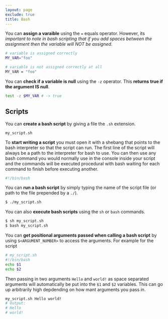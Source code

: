 ```yaml
---
layout: page
exclude: true
title: Bash
---
```


You can **assign a varaible** using the `=` equals operator. However, its *important to note in bash scripting that if you add spaces between the assignment then the variable will NOT be assigned*.
```bash
# variable is assigned correctly
MY_VAR="foo"

# variable is not assigned correctly at all
MY_VAR = "foo"
```

You can **check if a variable is null** using the `-z` operator. This **returns true if the argument IS null**.
```bash
test -z $MY_VAR # -> true
```


## Scripts

You can **create a bash script** by giving a file the `.sh` extension.
```
my_script.sh
```

To **start writing a script** you must open it with a shebang that points to the bash interpreter so that the script can run. The first line of the script will always be a path to the interpreter for bash to use. You can then use any bash command you would normally use in the console inside your script and the commands will be executed procedural with bash waiting for each command to finish before executing another.
```bash
#!/bin/bash
```

You can **run a bash script** by simply typing the name of the script file (or path to the file prepended by a `./`).
```bash
$ ./my_script.sh
```

You can also **execute bash scripts** using the `sh` or `bash` commands.
```bash
$ sh my_script.sh
$ bash my_script.sh
```

You can **get positional arguments passed when calling a bash script** by using `$<ARGUMENT_NUMBER>` to access the arguments. For example for the script
```bash
# my_script.sh
#!/bin/bash
echo $1
echo $2
```

Then passing in two arguments `Hello` and `world!` as space separated arguments will automatically be put into the `$1` and `$2` variables. This can go up arbitrarily high depdending on how mant arguments you pass in.
```bash
my_script.sh Hello world!
# Output:
# Hello
# world!
```